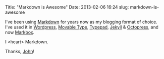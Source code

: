 Title: "Markdown is Awesome"
Date: 2013-02-06 16:24
slug: markdown-is-awesome

I've been using [Markdown][md] for years now as my blogging format of choice. I've used it in [Wordpress][wp], [Movable Type][mt], [Typepad][tp], [Jekyll][jek] &amp; [Octopress][octo], and now [Markbox][mb].

I &lt;heart> Markdown.

Thanks, [John][df]!

[md]: http://daringfireball.net/projects/markdown
[wp]: http://wordpress.org
[mt]: http://movabletype.com
[tp]: http://typepad.com
[jek]: https://github.com/mojombo/jekyll
[octo]: http://octopress.org
[mb]: http://markbox.io
[df]: http://daringfireball.net